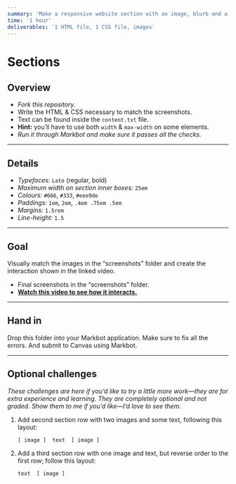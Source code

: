 ```yaml
---
summary: 'Make a responsive website section with an image, blurb and a button.'
time: '1 hour'
deliverables: '1 HTML file, 1 CSS file, images'
---
```


# Sections

## Overview

- *Fork this repository.*
- Write the HTML & CSS necessary to match the screenshots.
- Text can be found inside the `content.txt` file.
- **Hint:** you’ll have to use both `width` & `max-width` on some elements.
- *Run it through Markbot and make sure it passes all the checks.*

---

## Details

- *Typefaces:* `Lato` (regular, bold)
- *Maximum width on section inner boxes:* `25em`
- *Colours:* `#666`, `#333`, `#eee9de`
- *Paddings:* `1em`, `2em`, `.4em .75em .5em`
- *Margins:* `1.5rem`
- *Line-height:* `1.5`

---

## Goal

Visually match the images in the “screenshots” folder and create the interaction shown in the linked video.

- Final screenshots in the “screenshots” folder.
- [**Watch this video to see how it interacts.**](https://youtu.be/bknkln5RHy8)

---

## Hand in

Drop this folder into your Markbot application. Make sure to fix all the errors. And submit to Canvas using Markbot.

---

## Optional challenges

*These challenges are here if you’d like to try a little more work—they are for extra experience and learning. They are completely optional and not graded. Show them to me if you’d like—I’d love to see them.*

1. Add second section row with two images and some text, following this layout:

    ```
    [ image ]  text  [ image ]
    ```

2. Add a third section row with one image and text, but reverse order to the first row; follow this layout:

    ```
    text  [ image ]
    ```
